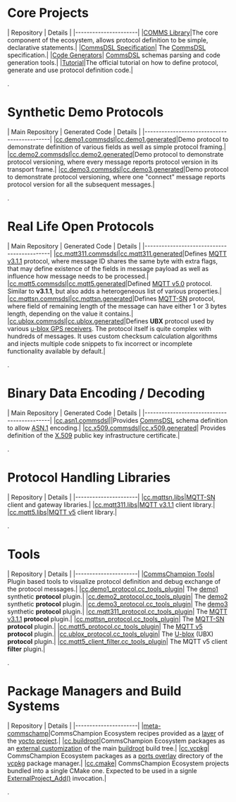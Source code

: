 # Core Projects

| Repository | Details |
|----------------------|
|[COMMS Library](https://github.com/commschamp/comms)|The core component of the ecosystem, allows protocol definition to be simple, declarative statements.|
|[CommsDSL Specification](https://github.com/commschamp/CommsDSL-Specification)| The [CommsDSL](https://commschamp.github.io/commsdsl_spec) specification.|
|[Code Generators](https://github.com/commschamp/commsdsl)| [CommsDSL](https://commschamp.github.io/commsdsl_spec) schemas parsing and code generation tools.|
|[Tutorial](https://github.com/commschamp/cc_tutorial)|The official tutorial on how to define protocol, generate and use protocol definition code.|

.

# Synthetic Demo Protocols

| Main Repository | Generated Code | Details |
|--------------------------------------------|
|[cc.demo1.commsdsl](https://github.com/commschamp/cc.demo1.commsdsl)|[cc.demo1.generated](https://github.com/commschamp/cc.demo1.generated)|Demo protocol to demonstrate definition of various fields as well as simple protocol framing.|
|[cc.demo2.commsdsl](https://github.com/commschamp/cc.demo2.commsdsl)|[cc.demo2.generated](https://github.com/commschamp/cc.demo2.generated)|Demo protocol to demonstrate protocol versioning, where every message reports protocol version in its transport frame.|
|[cc.demo3.commsdsl](https://github.com/commschamp/cc.demo3.commsdsl)|[cc.demo3.generated](https://github.com/commschamp/cc.demo3.generated)|Demo protocol to demonstrate protocol versioning, where one "connect" message reports protocol version for all the subsequent messages.|

.

# Real Life Open Protocols


| Main Repository | Generated Code | Details |
|--------------------------------------------|
|[cc.mqtt311.commsdsl](https://github.com/commschamp/cc.mqtt311.commsdsl)|[cc.mqtt311.generated](https://github.com/commschamp/cc.mqtt311.generated)|Defines [MQTT v3.1.1](http://docs.oasis-open.org/mqtt/mqtt/v3.1.1/os/mqtt-v3.1.1-os.pdf) protocol, where message ID shares the same byte with extra flags, that may define existence of the fields in message payload as well as influence how message needs to be processed.|
|[cc.mqtt5.commsdsl](https://github.com/commschamp/cc.mqtt5.commsdsl)|[cc.mqtt5.generated](https://github.com/commschamp/cc.mqtt5.generated)|Defined [MQTT v5.0](https://docs.oasis-open.org/mqtt/mqtt/v5.0/os/mqtt-v5.0-os.html) protocol. Similar to **v3.1.1**, but also adds a heterogeneous list of various properties.|
|[cc.mqttsn.commsdsl](https://github.com/commschamp/cc.mqttsn.commsdsl)|[cc.mqttsn.generated](https://github.com/commschamp/cc.mqttsn.generated)|Defines [MQTT-SN](https://www.oasis-open.org/committees/download.php/66091/MQTT-SN_spec_v1.2.pdf) protocol, where field of remaining length of the message can have either 1 or 3 bytes length, depending on the value it contains.|
|[cc.ublox.commsdsl](https://github.com/commschamp/cc.ublox.commsdsl)|[cc.ublox.generated](https://github.com/commschamp/cc.ublox.generated)|Defines **UBX** protocol used by various [u-blox GPS receivers](https://www.u-blox.com/en/position-time). The protocol itself is quite complex with hundreds of messages. It uses custom checksum calculation algorithms and injects multiple code snippets to fix incorrect or incomplete functionality available by default.|

.

# Binary Data Encoding / Decoding

| Main Repository | Generated Code | Details |
|--------------------------------------------|
|[cc.asn1.commsdsl](https://github.com/commschamp/cc.asn1.commsdsl)||Provides [CommsDSL](https://commschamp.github.io/commsdsl_spec) schema definition to allow [ASN.1](https://en.wikipedia.org/wiki/ASN.1) encoding.|
|[cc.x509.commsdsl](https://github.com/commschamp/cc.x509.commsdsl)|[cc.x509.generated](https://github.com/commschamp/cc.x509.generated)| Provides definition of the [X.509](https://datatracker.ietf.org/doc/html/rfc5280) public key infrastructure certificate.|

.

# Protocol Handling Libraries

| Repository | Details |
|----------------------|
|[cc.mqttsn.libs](https://github.com/commschamp/cc.mqttsn.libs)|[MQTT-SN](https://www.oasis-open.org/committees/download.php/66091/MQTT-SN_spec_v1.2.pdf) client and gateway libraries.|
|[cc.mqtt311.libs](https://github.com/commschamp/cc.mqtt311.libs)|[MQTT v3.1.1](http://docs.oasis-open.org/mqtt/mqtt/v3.1.1/os/mqtt-v3.1.1-os.html) client library.|
|[cc.mqtt5.libs](https://github.com/commschamp/cc.mqtt5.libs)|[MQTT v5](https://docs.oasis-open.org/mqtt/mqtt/v5.0/mqtt-v5.0.html) client library.|

.

# Tools

| Repository | Details |
|----------------------|
|[CommsChampion Tools](https://github.com/commschamp/cc_tools_qt)| Plugin based tools to visualize protocol definition and debug exchange of the protocol messages.|
|[cc.demo1_protocol.cc_tools_plugin](https://github.com/commschamp/cc.demo1_protocol.cc_tools_plugin)| The [demo1](https://github.com/commschamp/cc.demo1.commsdsl) synthetic **protocol** plugin.|
|[cc.demo2_protocol.cc_tools_plugin](https://github.com/commschamp/cc.demo2_protocol.cc_tools_plugin)| The [demo2](https://github.com/commschamp/cc.demo2.commsdsl) synthetic **protocol** plugin.|
|[cc.demo3_protocol.cc_tools_plugin](https://github.com/commschamp/cc.demo3_protocol.cc_tools_plugin)| The [demo3](https://github.com/commschamp/cc.demo3.commsdsl) synthetic **protocol** plugin.|
|[cc.mqtt311_protocol.cc_tools_plugin](https://github.com/commschamp/cc.mqtt311_protocol.cc_tools_plugin)| The [MQTT v3.1.1](https://github.com/commschamp/cc.mqtt311.commsdsl) **protocol** plugin.|
|[cc.mqttsn_protocol.cc_tools_plugin](https://github.com/commschamp/cc.mqttsn_protocol.cc_tools_plugin)| The [MQTT-SN](https://github.com/commschamp/cc.mqttsn.commsdsl) **protocol** plugin.|
|[cc.mqtt5_protocol.cc_tools_plugin](https://github.com/commschamp/cc.mqtt5_protocol.cc_tools_plugin)| The [MQTT v5](https://github.com/commschamp/cc.mqtt5.commsdsl) **protocol** plugin.|
|[cc.ublox_protocol.cc_tools_plugin](https://github.com/commschamp/cc.mqttsn_protocol.cc_tools_plugin)| The [U-blox](https://github.com/commschamp/cc.mqttsn.commsdsl) (UBX) **protocol** plugin.|
|[cc.mqtt5_client_filter.cc_tools_plugin](https://github.com/commschamp/cc.mqtt5_client_filter.cc_tools_plugin)| The MQTT v5 client **filter** plugin.|

.

# Package Managers and Build Systems

| Repository | Details |
|----------------------|
|[meta-commschamp](https://github.com/commschamp/meta-commschamp)|CommsChampion Ecosystem recipes provided as a [layer](https://docs.yoctoproject.org/bsp-guide/bsp.html) of the [yocto project](https://www.yoctoproject.org/).|
|[cc.buildroot](https://github.com/commschamp/cc.buildroot)|CommsChampion Ecosystem packages as an [external customization](https://buildroot.org/downloads/manual/manual.html#outside-br-custom) of the main [buildroot](https://buildroot.org/) build tree.|
|[cc.vcpkg](https://github.com/commschamp/cc.vcpkg)| CommsChampion Ecosystem packages as a [ports overlay](https://github.com/microsoft/vcpkg/blob/master/docs/specifications/ports-overlay.md) directory of the [vcpkg](https://github.com/microsoft/vcpkg) package manager.|
|[cc.cmake](https://github.com/commschamp/cc.cmake)| CommsChampion Ecosystem projects bundled into a single CMake one. Expected to be used in a signle [ExternalProject_Add()](https://cmake.org/cmake/help/latest/module/ExternalProject.html) invocation.|

.
